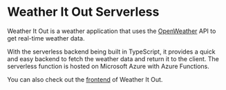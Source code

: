 # Weather It Out Serverless

Weather It Out is a weather application that uses the [OpenWeather](https://openweathermap.org/) API to get real-time weather data.

With the serverless backend being built in TypeScript, it provides a quick and easy backend to fetch the weather data and return it to the client. The serverless function is hosted on Microsoft Azure with Azure Functions.

You can also check out the [frontend](https://github.com/Tyree-McPherson/weather-it-out) of Weather It Out.
